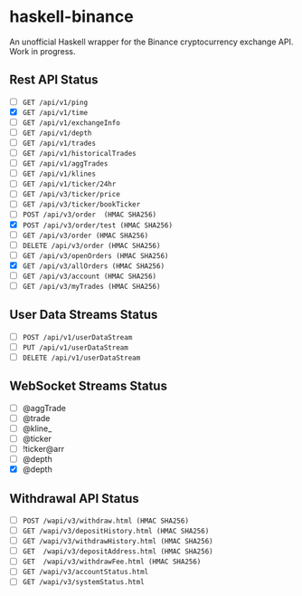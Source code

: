 # haskell-binance

An unofficial Haskell wrapper for the Binance cryptocurrency exchange API. 
Work in progress. 

## Rest API Status

- [ ] `GET /api/v1/ping`
- [x] `GET /api/v1/time`
- [ ] `GET /api/v1/exchangeInfo`
- [ ] `GET /api/v1/depth`
- [ ] `GET /api/v1/trades`
- [ ] `GET /api/v1/historicalTrades`
- [ ] `GET /api/v1/aggTrades`
- [ ] `GET /api/v1/klines`
- [ ] `GET /api/v1/ticker/24hr`
- [ ] `GET /api/v3/ticker/price`
- [ ] `GET /api/v3/ticker/bookTicker`
- [ ] `POST /api/v3/order  (HMAC SHA256)`
- [x] `POST /api/v3/order/test (HMAC SHA256)`
- [ ] `GET /api/v3/order (HMAC SHA256)`
- [ ] `DELETE /api/v3/order (HMAC SHA256)`
- [ ] `GET /api/v3/openOrders (HMAC SHA256)`
- [x] `GET /api/v3/allOrders (HMAC SHA256)`
- [ ] `GET /api/v3/account (HMAC SHA256)`
- [ ] `GET /api/v3/myTrades (HMAC SHA256)`

## User Data Streams Status

- [ ] `POST /api/v1/userDataStream`
- [ ] `PUT /api/v1/userDataStream`
- [ ] `DELETE /api/v1/userDataStream`

## WebSocket Streams Status

- [ ] <symbol>@aggTrade
- [ ] <symbol>@trade
- [ ] <symbol>@kline_<interval>
- [ ] <symbol>@ticker
- [ ] !ticker@arr
- [ ] <symbol>@depth<levels>
- [x] <symbol>@depth

## Withdrawal API Status

- [ ] `POST /wapi/v3/withdraw.html (HMAC SHA256)`
- [ ] `GET /wapi/v3/depositHistory.html (HMAC SHA256)`
- [ ] `GET /wapi/v3/withdrawHistory.html (HMAC SHA256)`
- [ ] `GET  /wapi/v3/depositAddress.html (HMAC SHA256)`
- [ ] `GET  /wapi/v3/withdrawFee.html (HMAC SHA256)`
- [ ] `GET /wapi/v3/accountStatus.html`
- [ ] `GET /wapi/v3/systemStatus.html`

